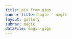 ```yaml
---
title: pix from gigs
banner-title: hugle - magic
layout: gallery
subnav: magic 
dataFile: magic-gigs
---
```


